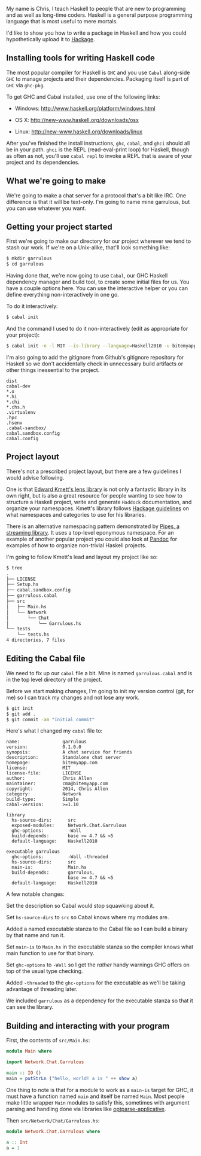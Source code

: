 My name is Chris, I teach Haskell to people that are new to programming and as well as long-time coders. Haskell is a general purpose programming language that is most useful to mere mortals.

I'd like to show you how to write a package in Haskell and how you could hypothetically upload it to [Hackage](hackage.haskell.org).


## Installing tools for writing Haskell code

The most popular compiler for Haskell is `GHC` and you use `Cabal` along-side `GHC` to manage projects and their dependencies. Packaging itself is part of `GHC` via `ghc-pkg`.

To get GHC and Cabal installed, use one of the following links:

* Windows: http://www.haskell.org/platform/windows.html

* OS X: http://new-www.haskell.org/downloads/osx

* Linux: http://new-www.haskell.org/downloads/linux

After you've finished the install instructions, `ghc`, `cabal`, and `ghci` should all be in your path. `ghci` is the REPL (read-eval-print loop) for Haskell, though as often as not, you'll use `cabal repl` to invoke a REPL that is aware of your project and its dependencies.


## What we're going to make

We're going to make a chat server for a protocol that's a bit like IRC. One difference is that it will be text-only. I'm going to name mine garrulous, but you can use whatever you want.


## Getting your project started

First we're going to make our directory for our project wherever we tend to stash our work. If we're on a Unix-alike, that'll look something like:

```bash
$ mkdir garrulous
$ cd garrulous
```

Having done that, we're now going to use `Cabal`, our GHC Haskell dependency manager and build tool, to create some initial files for us. You have a couple options here. You can use the interactive helper or you can define everything non-interactively in one go.

To do it interactively:

```bash
$ cabal init
```

And the command I used to do it non-interactively (edit as appropriate for your project):

```bash
$ cabal init -n -l MIT --is-library --language=Haskell2010 -u bitemyapp.com -a 'Chris Allen' -c Network -s 'A chat service for friends' -p garrulous
```

I'm also going to add the gitignore from Github's gitignore repository for Haskell so we don't accidentally check in unnecessary build artifacts or other things inessential to the project.

```
dist
cabal-dev
*.o
*.hi
*.chi
*.chs.h
.virtualenv
.hpc
.hsenv
.cabal-sandbox/
cabal.sandbox.config
cabal.config
```


## Project layout

There's not a prescribed project layout, but there are a few guidelines I would advise following.

One is that [Edward Kmett's lens library](https://github.com/ekmett/lens) is not only a fantastic library in its own right, but is also a great resource for people wanting to see how to structure a Haskell project, write and generate `Haddock` documentation, and organize your namespaces. Kmett's library follows [Hackage guidelines](http://hackage.haskell.org/packages/) on what namespaces and categories to use for his libraries.

There is an alternative namespacing pattern demonstrated by [Pipes, a streaming library](http://hackage.haskell.org/package/pipes). It uses a top-level eponymous namespace. For an example of another popular project you could also look at [Pandoc](https://github.com/jgm/pandoc/) for examples of how to organize non-trivial Haskell projects.

I'm going to follow Kmett's lead and layout my project like so:

```bash
$ tree
.
├── LICENSE
├── Setup.hs
├── cabal.sandbox.config
├── garrulous.cabal
├── src
│   ├── Main.hs
│   └── Network
│       └── Chat
│           └── Garrulous.hs
└── tests
    └── tests.hs
4 directories, 7 files
```


## Editing the Cabal file

We need to fix up our `cabal` file a bit. Mine is named `garrulous.cabal` and is in the top level directory of the project.

Before we start making changes, I'm going to init my version control (git, for me) so I can track my changes and not lose any work.

```bash
$ git init
$ git add .
$ git commit -am "Initial commit"
```

Here's what I changed my `cabal` file to:

```
name:                garrulous
version:             0.1.0.0
synopsis:            A chat service for friends
description:         Standalone chat server
homepage:            bitemyapp.com
license:             MIT
license-file:        LICENSE
author:              Chris Allen
maintainer:          cma@bitemyapp.com
copyright:           2014, Chris Allen
category:            Network
build-type:          Simple
cabal-version:       >=1.10

library
  hs-source-dirs:      src
  exposed-modules:     Network.Chat.Garrulous
  ghc-options:         -Wall
  build-depends:       base >= 4.7 && <5
  default-language:    Haskell2010

executable garrulous
  ghc-options:         -Wall -threaded
  hs-source-dirs:      src
  main-is:             Main.hs
  build-depends:       garrulous,
                       base >= 4.7 && <5
  default-language:    Haskell2010
```

A few notable changes:

Set the description so Cabal would stop squawking about it.

Set `hs-source-dirs` to `src` so Cabal knows where my modules are.

Added a named executable stanza to the Cabal file so I can build a binary by that name and run it.

Set `main-is` to `Main.hs` in the executable stanza so the compiler knows what main function to use for that binary.

Set `ghc-options` to `-Wall` so I get the *rather* handy warnings GHC offers on top of the usual type checking.

Added `-threaded` to the `ghc-options` for the executable as we'll be taking advantage of threading later.

We included `garrulous` as a dependency for the executable stanza so that it can see the library.


## Building and interacting with your program

First, the contents of `src/Main.hs`:

```haskell
module Main where

import Network.Chat.Garrulous

main :: IO ()
main = putStrLn ("hello, world! a is " ++ show a)
```

One thing to note is that for a module to work as a `main-is` target for GHC, it must have a function named `main` and itself be named `Main`. Most people make little wrapper `Main` modules to satisfy this, sometimes with argument parsing and handling done via libraries like [optparse-applicative](https://github.com/pcapriotti/optparse-applicative).

Then `src/Network/Chat/Garrulous.hs`:

```haskell
module Network.Chat.Garrulous where

a :: Int
a = 1
```
